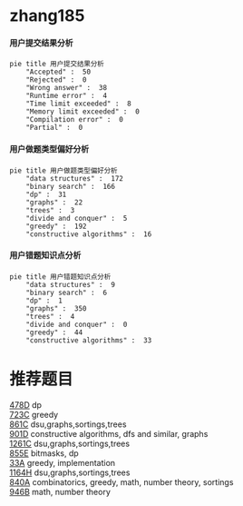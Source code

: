 # zhang185

<!-- tabs:start -->



#### **用户提交结果分析**

```mermaid
pie title 用户提交结果分析
    "Accepted" :  50
    "Rejected" :  0
    "Wrong answer" :  38
    "Runtime error" :  4
    "Time limit exceeded" :  8
    "Memory limit exceeded" :  0
    "Compilation error" :  0
    "Partial" :  0
```

#### **用户做题类型偏好分析**

```mermaid
pie title 用户做题类型偏好分析
    "data structures" :  172
    "binary search" :  166
    "dp" :  31
    "graphs" :  22
    "trees" :  3
    "divide and conquer" :  5
    "greedy" :  192
    "constructive algorithms" :  16
```
#### **用户错题知识点分析**

```mermaid
pie title 用户错题知识点分析
    "data structures" :  9
    "binary search" :  6
    "dp" :  1
    "graphs" :  350
    "trees" :  4
    "divide and conquer" :  0
    "greedy" :  44
    "constructive algorithms" :  33
```



<!-- tabs:end -->
# 推荐题目
[478D](https://codeforces.com/contest/478/problem/D)		dp		  
[723C](https://codeforces.com/contest/723/problem/C)		greedy		  
[861C](https://codeforces.com/contest/861/problem/C)		dsu,graphs,sortings,trees		  
[901D](https://codeforces.com/contest/901/problem/D)		constructive algorithms,
                        dfs and similar,
                        graphs		  
[1261C](https://codeforces.com/contest/1261/problem/C)		dsu,graphs,sortings,trees		  
[855E](https://codeforces.com/contest/855/problem/E)		bitmasks,
                        dp		  
[33A](https://codeforces.com/contest/33/problem/A)		greedy,
                        implementation		  
[1164H](https://codeforces.com/contest/1164/problem/H)		dsu,graphs,sortings,trees		  
[840A](https://codeforces.com/contest/840/problem/A)		combinatorics,
                        greedy,
                        math,
                        number theory,
                        sortings		  
[946B](https://codeforces.com/contest/946/problem/B)		math,
                        number theory		  
